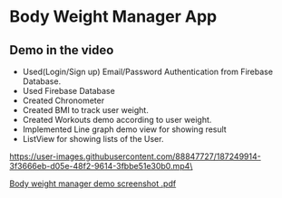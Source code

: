 # Body Weight Manager App 
## Demo in the video

 - Used(Login/Sign up) Email/Password Authentication from Firebase Database.
 - Used Firebase Database
 - Created Chronometer
 - Created BMI to track user weight.
 - Created Workouts demo according to user weight.
 - Implemented Line graph demo view for showing result
 - ListView for showing lists of the User.

https://user-images.githubusercontent.com/88847727/187249914-3f3666eb-d05e-48f2-9614-3fbbe51e30b0.mp4\


[Body weight manager demo screenshot .pdf](https://github.com/vaibhavkr002/Body-Weight-Manager-App/files/9446425/Body.weight.manager.demo.screenshot.pdf)
